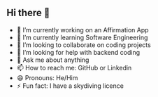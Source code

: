 ## Hi there 👋

- 🔭 I’m currently working on an Affirmation App
- 🌱 I’m currently learning Software Engineering
- 👯 I’m looking to collaborate on coding projects
- 🤔 I’m looking for help with backend coding
- 💬 Ask me about anything
- 📫 How to reach me: GitHub or Linkedin
- 😄 Pronouns: He/Him
- ⚡ Fun fact: I have a skydiving licence
